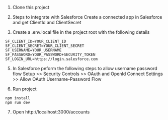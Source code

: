 1. Clone this project 


2. Steps to integrate with Salesforce
Create a connected app in Salesforce and get ClientId and ClientSecret

4. Create a .env.local file in the project root with the following details
```
SF_CLIENT_ID=YOUR_CLIENT_ID
SF_CLIENT_SECRET=YOUR_CLIENT_SECRET
SF_USERNAME=YOUR_USERNAME
SF_PASSWORD=YOUR_PASSWORD+SECURITY_TOKEN
SF_LOGIN_URL=https://login.salesforce.com
```

5. In Salesforce peform the following steps to allow username password flow
Setup >> Security Controls >> OAuth and OpenId Connect Settings >> Allow OAuth Username-Password Flow

6. Run project
```
npm install
npm run dev
```

7. Open http://localhost:3000/accounts